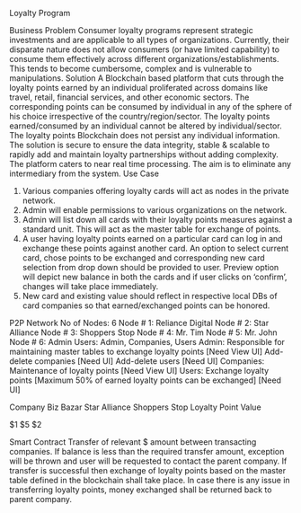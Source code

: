 Loyalty Program

Business Problem
Consumer loyalty programs represent strategic investments and are applicable to all
types of organizations. Currently, their disparate nature does not allow consumers (or
have limited capability) to consume them effectively across different
organizations/establishments. This tends to become cumbersome, complex and is
vulnerable to manipulations.
Solution
A Blockchain based platform that cuts through the loyalty points earned by an individual
proliferated across domains like travel, retail, financial services, and other economic
sectors. The corresponding points can be consumed by individual in any of the sphere
of his choice irrespective of the country/region/sector. The loyalty points
earned/consumed by an individual cannot be altered by individual/sector. The loyalty
points Blockchain does not persist any individual information. The solution is secure to
ensure the data integrity, stable &amp; scalable to rapidly add and maintain loyalty
partnerships without adding complexity. The platform caters to near real time
processing. The aim is to eliminate any intermediary from the system.
Use Case
1. Various companies offering loyalty cards will act as nodes in the private network.
2. Admin will enable permissions to various organizations on the network.
3. Admin will list down all cards with their loyalty points measures against a
standard unit. This will act as the master table for exchange of points.
4. A user having loyalty points earned on a particular card can log in and exchange
these points against another card. An option to select current card, chose points
to be exchanged and corresponding new card selection from drop down should
be provided to user. Preview option will depict new balance in both the cards and
if user clicks on ‘confirm’, changes will take place immediately.
5. New card and existing value should reflect in respective local DBs of card
companies so that earned/exchanged points can be honored.

P2P Network
No of Nodes: 6
Node # 1: Reliance Digital
Node # 2: Star Alliance
Node # 3: Shoppers Stop
Node # 4: Mr. Tim
Node # 5: Mr. John
Node # 6: Admin
Users: Admin, Companies, Users
Admin:
Responsible for maintaining master tables to exchange loyalty points [Need View UI]
Add-delete companies [Need UI]
Add-delete users [Need UI]
Companies:
Maintenance of loyalty points [Need View UI]
Users:
Exchange loyalty points [Maximum 50% of earned loyalty points can be exchanged]
[Need UI]

Company Biz Bazar Star Alliance Shoppers Stop
Loyalty Point
Value

$1 $5 $2

Smart Contract
Transfer of relevant $ amount between transacting companies. If balance is less than
the required transfer amount, exception will be thrown and user will be requested to
contact the parent company.
If transfer is successful then exchange of loyalty points based on the master table
defined in the blockchain shall take place.
In case there is any issue in transferring loyalty points, money exchanged shall be
returned back to parent company.